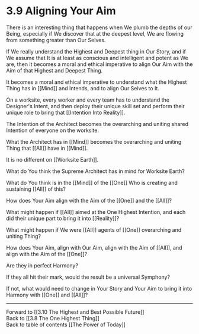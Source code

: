 # 3.9 Aligning Your Aim
There is an interesting thing that happens when We plumb the depths of our Being, especially if We discover that at the deepest level, We are flowing from something greater than Our Selves. 

If We really understand the Highest and Deepest thing in Our Story, and if We assume that It is at least as conscious and intelligent and potent as We are, then it becomes a moral and ethical imperative to align Our Aim with the Aim of that Highest and Deepest Thing.

It becomes a moral and ethical imperative to understand what the Highest Thing has in [[Mind]] and Intends, and to align Our Selves to It. 

On a worksite, every worker and every team has to understand the Designer's Intent, and then deploy their unique skill set and perform their unique role to bring that [[Intention Into Reality]]. 

The Intention of the Architect becomes the overarching and uniting shared Intention of everyone on the worksite. 

What the Architect has in [[Mind]] becomes the overarching and uniting Thing that [[All]] have in [[Mind]]. 

It is no different on [[Worksite Earth]]. 

What do You think the Supreme Architect has in mind for Worksite Earth? 

What do You think is in the [[Mind]] of the [[One]] Who is creating and sustaining [[All]] of this? 

How does Your Aim align with the Aim of the [[One]] and the [[All]]? 

What might happen if [[All]] aimed at the One Highest Intention, and each did their unique part to bring it into [[Reality]]? 

What might happen if We were [[All]] agents of [[One]] overarching and uniting Thing? 

How does Your Aim, align with Our Aim, align with the Aim of [[All]], and align with the Aim of the [[One]]? 

Are they in perfect Harmony? 

If they all hit their mark, would the result be a universal Symphony? 

If not, what would need to change in Your Story and Your Aim to bring it into Harmony with [[One]] and [[All]]? 

___

Forward to [[3.10 The Highest and Best Possible Future]]  
Back to [[3.8 The One Highest Thing]]  
Back to table of contents [[The Power of Today]]  